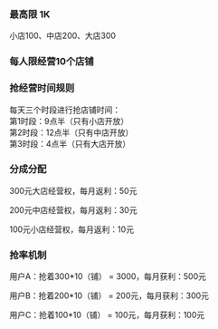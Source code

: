 ### 最高限 1K

小店100、中店200、大店300

### 每人限经营10个店铺

### 抢经营时间规则

每天三个时段进行抢店铺时间：  
第1时段：9点半（只有小店开放）  
第2时段：12点半（只有中店开放）  
第3时段：4点半（只有大店开放）

### 分成分配

300元大店经营权，每月返利：50元

200元中店经营权，每月返利：30元

100元小店经营权，每月返利：10元

### 抢率机制

用户A：抢着300\*10（铺） =  3000，每月获利：500元

用户B：抢着200\*10（铺） =  200元，每月获利：300元

用户C：抢着100\*10（铺） =  100元，每月获利：100元









